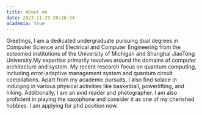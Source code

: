 ```yaml
---
title: About me
date: 2023-11-25 20:26:34
academia: true
---
```


Greetings, I am a dedicated undergraduate pursuing dual degrees in Computer Science and Electrical and Computer Engineering from the esteemed institutions of the University of Michigan and Shanghai JiaoTong University.My expertise primarily revolves around the domains of computer architecture and system.
My recent research focus on quantum computing, including error-adaptive management system and quantum circuit compilations.
Apart from my academic pursuits, I also find solace in indulging in various physical activities like basketball, powerlifting, and hiking.
Additionally, I am an avid reader and photographer. I am also proficient in playing the saxophone and consider it as one of my cherished hobbies.
I am applying for phd position now.

